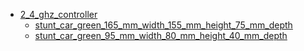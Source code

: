 * [2_4_ghz_controller](2_4_ghz_controller)
  * [stunt_car_green_165_mm_width_155_mm_height_75_mm_depth](2_4_ghz_controller/stunt_car_green_165_mm_width_155_mm_height_75_mm_depth)
  * [stunt_car_green_95_mm_width_80_mm_height_40_mm_depth](2_4_ghz_controller/stunt_car_green_95_mm_width_80_mm_height_40_mm_depth)
